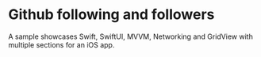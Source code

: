 # Github following and followers
A sample showcases Swift, SwiftUI, MVVM, Networking and GridView with multiple sections for an iOS app.
